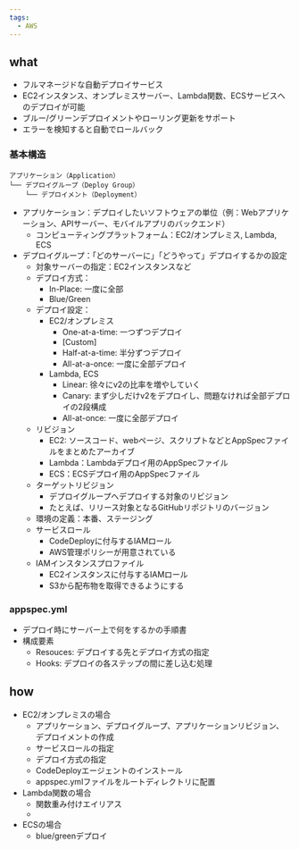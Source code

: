 ```yaml
---
tags:
  - AWS
---
```

## what
- フルマネージドな自動デプロイサービス
- EC2インスタンス、オンプレミスサーバー、Lambda関数、ECSサービスへのデプロイが可能
- ブルー/グリーンデプロイメントやローリング更新をサポート
- エラーを検知すると自動でロールバック
### 基本構造
```
アプリケーション（Application）
└── デプロイグループ（Deploy Group）
    └── デプロイメント（Deployment）
```
- アプリケーション：デプロイしたいソフトウェアの単位（例：Webアプリケーション、APIサーバー、モバイルアプリのバックエンド）
	- コンピューティングプラットフォーム：EC2/オンプレミス, Lambda, ECS
- デプロイグループ：「どのサーバーに」「どうやって」デプロイするかの設定
	- 対象サーバーの指定：EC2インスタンスなど
	- デプロイ方式：
		- In-Place: 一度に全部
		- Blue/Green
	- デプロイ設定：
		- EC2/オンプレミス
			- One-at-a-time: 一つずつデプロイ
			- \[Custom]
			- Half-at-a-time: 半分ずつデプロイ
			- All-at-a-once: 一度に全部デプロイ
		- Lambda, ECS
			- Linear: 徐々にv2の比率を増やしていく
			- Canary: まず少しだけv2をデプロイし、問題なければ全部デプロイの2段構成
			- All-at-once: 一度に全部デプロイ
	- リビジョン
		- EC2: ソースコード、webページ、スクリプトなどとAppSpecファイルをまとめたアーカイブ
		- Lambda：Lambdaデプロイ用のAppSpecファイル
		- ECS：ECSデプロイ用のAppSpecファイル
	- ターゲットリビジョン
		- デプロイグループへデプロイする対象のリビジョン
		- たとえば、リリース対象となるGitHubリポジトリのバージョン
	- 環境の定義：本番、ステージング
	- サービスロール
		- CodeDeployに付与するIAMロール
		- AWS管理ポリシーが用意されている
	- IAMインスタンスプロファイル
		- EC2インスタンスに付与するIAMロール
		- S3から配布物を取得できるようにする

### appspec.yml
- デプロイ時にサーバー上で何をするかの手順書
- 構成要素
	- Resouces: デプロイする先とデプロイ方式の指定
	- Hooks: デプロイの各ステップの間に差し込む処理
## how
- EC2/オンプレミスの場合
	- アプリケーション、デプロイグループ、アプリケーションリビジョン、デプロイメントの作成
	- サービスロールの指定
	- デプロイ方式の指定
	- CodeDeployエージェントのインストール
	- appspec.ymlファイルをルートディレクトリに配置
- Lambda関数の場合
	- 関数重み付けエイリアス
	- 
- ECSの場合
	- blue/greenデプロイ